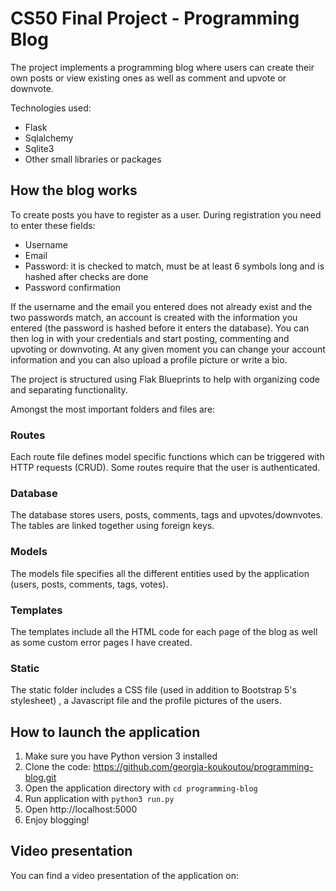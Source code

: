 # CS50 Final Project - Programming Blog

The project implements a programming blog where users can create their own posts or view existing ones as well as comment and upvote or downvote.

Technologies used:

- Flask
- Sqlalchemy
- Sqlite3
- Other small libraries or packages

## How the blog works

To create posts you have to register as a user. During registration you need to enter these fields:

- Username
- Email
- Password: it is checked to match, must be at least 6 symbols long and is hashed after checks are done
- Password confirmation

If the username and the email you entered does not already exist and the two passwords match, an account is created with the information you entered (the password is hashed before it enters the database). You can then log in with your credentials and start posting, commenting and upvoting or downvoting. At any given moment you can change your account information and you can also upload a profile picture or write a bio.

The project is structured using Flak Blueprints to help with organizing code and separating functionality.

Amongst the most important folders and files are:

### Routes

Each route file defines model specific functions which can be triggered with HTTP requests (CRUD). Some routes require that the user is authenticated. 

### Database

The database stores users, posts, comments, tags and upvotes/downvotes. The tables are linked together using foreign keys.

### Models

The models file specifies all the different entities used by the application (users, posts, comments, tags, votes).

### Templates

The templates include all the HTML code for each page of the blog as well as some custom error pages I have created.

### Static

The static folder includes a CSS file (used in addition to Bootstrap 5's stylesheet) , a Javascript file and the profile pictures of the users. 

## How to launch the application

1. Make sure you have Python version 3 installed
2. Clone the code: https://github.com/georgia-koukoutou/programming-blog.git
3. Open the application directory with `cd programming-blog`
4. Run application with `python3 run.py`
5. Open http://localhost:5000 
6. Enjoy blogging!

## Video presentation

You can find a video presentation of the application on: 